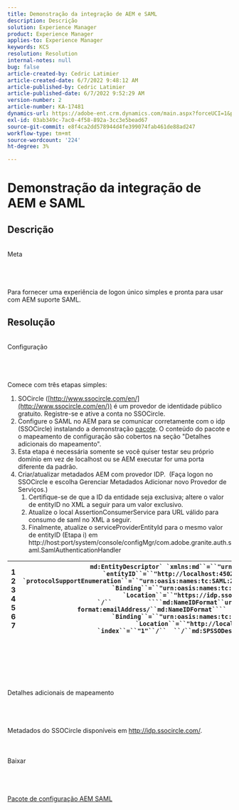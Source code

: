 ```yaml
---
title: Demonstração da integração de AEM e SAML
description: Descrição
solution: Experience Manager
product: Experience Manager
applies-to: Experience Manager
keywords: KCS
resolution: Resolution
internal-notes: null
bug: false
article-created-by: Cedric Latimier
article-created-date: 6/7/2022 9:48:12 AM
article-published-by: Cedric Latimier
article-published-date: 6/7/2022 9:52:29 AM
version-number: 2
article-number: KA-17481
dynamics-url: https://adobe-ent.crm.dynamics.com/main.aspx?forceUCI=1&pagetype=entityrecord&etn=knowledgearticle&id=3c8a2cf0-46e6-ec11-bb3c-000d3a3b17fa
exl-id: 03ab349c-7ac0-4f58-892a-3cc3e5bead67
source-git-commit: e8f4ca2dd578944d4fe399074fab461de88ad247
workflow-type: tm+mt
source-wordcount: '224'
ht-degree: 3%

---
```


# Demonstração da integração de AEM e SAML

## Descrição

<br>    Meta<br><br><br><br>\
Para fornecer uma experiência de logon único simples e pronta para usar com AEM suporte SAML.


## Resolução

<br>Configuração<br><br><br><br>\
Comece com três etapas simples:

1. SOCircle ([http://www.ssocircle.com/en/](http://www.ssocircle.com/en/)) é um provedor de identidade público gratuito. Registre-se e ative a conta no SSOCircle.
2. Configure o SAML no AEM para se comunicar corretamente com o idp (SSOCircle) instalando a demonstração [pacote](https://files.acrobat.com/a/preview/d0017bf5-c35a-483e-80a0-d6bfb0526299). O conteúdo do pacote e o mapeamento de configuração são cobertos na seção &quot;Detalhes adicionais do mapeamento&quot;.
3. Esta etapa é necessária somente se você quiser testar seu próprio domínio em vez de localhost ou se AEM executar for uma porta diferente da padrão.
4. Criar/atualizar metadados AEM com provedor IDP.  (Faça logon no SSOCircle e escolha Gerenciar Metadados Adicionar novo Provedor de Serviços.) 
   1. Certifique-se de que a ID da entidade seja exclusiva; altere o valor de entityID no XML a seguir para um valor exclusivo.
   2. Atualize o local AssertionConsumerService para URL válido para consumo de saml no XML a seguir.
   3. Finalmente, atualize o serviceProviderEntityId para o mesmo valor de entityID (Etapa i) em http://host:port/system/console/configMgr/com.adobe.granite.auth.saml.SamlAuthenticationHandler



| 1<br>  2<br>  3<br>  4<br>  5<br>  6<br>  7 | ```md:EntityDescriptor` `xmlns:md``=``"urn:oasis:names:tc:SAML:2.0:metadata"` `entityID``=``"http://localhost:4502/"````  ````md:SPSSODescriptor` `protocolSupportEnumeration``=``"urn:oasis:names:tc:SAML:2.0:protocol"````          ````md:SingleLogoutService` `Binding``=``"urn:oasis:names:tc:SAML:2.0:bindings:HTTP-POST"` `Location``=``"https://idp.ssocircle.com/sso/UI/Logout"` `/``          ````md:NameIDFormat``urn:oasis:names:tc:SAML:1.1:nameid-format:emailAddress/``md:NameIDFormat````        ````md:AssertionConsumerService` `Binding``=``"urn:oasis:names:tc:SAML:2.0:bindings:HTTP-POST"` `Location``=``"http://localhost:4502/saml_login"` `index``=``"1"``/``  ``/``md:SPSSODescriptor````/``md:EntityDescriptor``` |
| --- | --- |

<br><br><br><br><br><br>    Detalhes adicionais de mapeamento<br><br><br><br>\
Metadados do SSOCircle disponíveis em http://idp.ssocircle.com/.
<br><br><br><br>    Baixar<br><br><br><br>\
[Pacote de configuração AEM SAML](https://files.acrobat.com/a/preview/d0017bf5-c35a-483e-80a0-d6bfb0526299)
